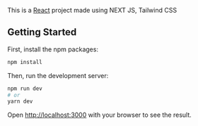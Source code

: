 This is a [React](https://ecom-frontend-pi.vercel.app/admin/orders) project made using NEXT JS, Tailwind CSS

## Getting Started


First, install the npm packages:
```bash
npm install
```

Then, run the development server:

```bash
npm run dev
# or
yarn dev
```

Open [http://localhost:3000](http://localhost:3000) with your browser to see the result.
